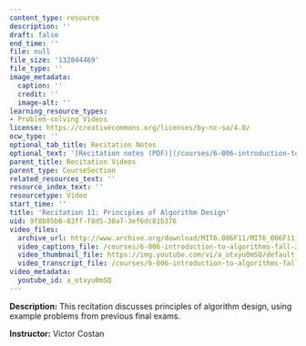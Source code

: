 ```yaml
---
content_type: resource
description: ''
draft: false
end_time: ''
file: null
file_size: '132844469'
file_type: ''
image_metadata:
  caption: ''
  credit: ''
  image-alt: ''
learning_resource_types:
- Problem-solving Videos
license: https://creativecommons.org/licenses/by-nc-sa/4.0/
ocw_type: ''
optional_tab_title: Recitation Notes
optional_text: '[Recitation notes (PDF)](/courses/6-006-introduction-to-algorithms-fall-2011/resources/mit6_006f11_rec11)'
parent_title: Recitation Videos
parent_type: CourseSection
related_resources_text: ''
resource_index_text: ''
resourcetype: Video
start_time: ''
title: 'Recitation 11: Principles of Algorithm Design'
uid: 9f8b85b6-03ff-f8d5-30a7-3ef6dc81b376
video_files:
  archive_url: http://www.archive.org/download/MIT6.006F11/MIT6_006F11_rec11_300k.mp4
  video_captions_file: /courses/6-006-introduction-to-algorithms-fall-2011/ed62772bf7095fb5b936c47ad869736c_a_otxyu0mSQ.vtt
  video_thumbnail_file: https://img.youtube.com/vi/a_otxyu0mSQ/default.jpg
  video_transcript_file: /courses/6-006-introduction-to-algorithms-fall-2011/e9e55afa7ccd5a7072b67b18c0f11253_a_otxyu0mSQ.pdf
video_metadata:
  youtube_id: a_otxyu0mSQ
---
```

**Description:** This recitation discusses principles of algorithm design, using example problems from previous final exams.

**Instructor:** Victor Costan